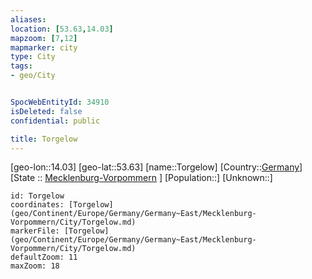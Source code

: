 ```yaml
---
aliases: 
location: [53.63,14.03]
mapzoom: [7,12] 
mapmarker: city 
type: City
tags:
- geo/City


SpocWebEntityId: 34910
isDeleted: false
confidential: public

title: Torgelow
---
```

[geo-lon::14.03]
[geo-lat::53.63]
[name::Torgelow]
[Country::[Germany](geo/Continent/Europe/Germany.md)]
[State :: [Mecklenburg-Vorpommern](geo/Continent/Europe/Germany/Germany~East/Mecklenburg-Vorpommern.md) ]
[Population::]
[Unknown::]


```leaflet
id: Torgelow
coordinates: [Torgelow](geo/Continent/Europe/Germany/Germany~East/Mecklenburg-Vorpommern/City/Torgelow.md)
markerFile: [Torgelow](geo/Continent/Europe/Germany/Germany~East/Mecklenburg-Vorpommern/City/Torgelow.md)
defaultZoom: 11 
maxZoom: 18
```


